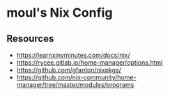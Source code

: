 # moul's Nix Config

## Resources

* https://learnxinyminutes.com/docs/nix/
* https://rycee.gitlab.io/home-manager/options.html
* https://github.com/gfanton/nixpkgs/
* https://github.com/nix-community/home-manager/tree/master/modules/programs
